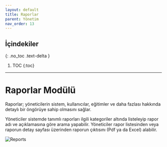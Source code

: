 ```yaml
---
layout: default
title: Raporlar
parent: Yönetim
nav_order: 13
---
```


## İçindekiler
{: .no_toc .text-delta }

1. TOC
{:toc}

---

# Raporlar Modülü

Raporlar; yöneticilerin sistem, kullanıcılar, eğitimler ve daha fazlası hakkında detaylı bir öngörüye sahip olmasını sağlar.

Yöneticiler sistemde tanımlı raporları ilgili kategoriler altında listeleyip rapor adı ve açıklamasına göre arama yapabilir. Yöneticiler rapor listesinden veya raporun detay sayfası üzerinden raporun çıktısını (Pdf ya da Excel) alabilir.

![Reports](/docs.toltekcampus.com/media/modules/reports/reports.png)
